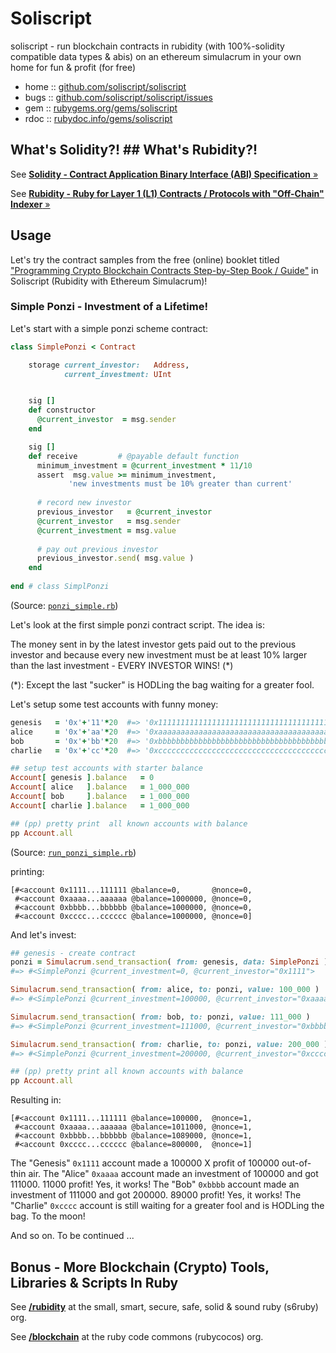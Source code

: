 # Soliscript

soliscript - run blockchain contracts in rubidity (with 100%-solidity compatible data types & abis) on an ethereum simulacrum in your own home for fun & profit (for free)
 

* home  :: [github.com/soliscript/soliscript](https://github.com/soliscript/soliscript)
* bugs  :: [github.com/soliscript/soliscript/issues](https://github.com/soliscript/soliscript/issues)
* gem   :: [rubygems.org/gems/soliscript](https://rubygems.org/gems/soliscript)
* rdoc  :: [rubydoc.info/gems/soliscript](http://rubydoc.info/gems/soliscript)



## What's Solidity?!  ## What's Rubidity?!

See [**Solidity - Contract Application Binary Interface (ABI) Specification** »](https://docs.soliditylang.org/en/latest/abi-spec.html)

See [**Rubidity - Ruby for Layer 1 (L1) Contracts / Protocols with "Off-Chain" Indexer**  »](https://github.com/s6ruby/rubidity)



## Usage

Let's try the contract samples from 
the free (online) booklet titled ["Programming Crypto Blockchain Contracts Step-by-Step Book / Guide"](https://github.com/s6ruby/programming-crypto-contracts)
in Soliscript (Rubidity with Ethereum Simulacrum)!




### Simple Ponzi - Investment of a Lifetime!

Let's start with a simple ponzi scheme contract:


``` ruby
class SimplePonzi < Contract

    storage current_investor:   Address,
            current_investment: UInt


    sig []
    def constructor
      @current_investor  = msg.sender
    end

    sig [] 
    def receive         # @payable default function
      minimum_investment = @current_investment * 11/10
      assert  msg.value >= minimum_investment, 
             'new investments must be 10% greater than current'  
  
      # record new investor
      previous_investor   = @current_investor
      @current_investor   = msg.sender
      @current_investment = msg.value
  
      # pay out previous investor
      previous_investor.send( msg.value )
    end
  
end # class SimplPonzi
```

(Source: [`ponzi_simple.rb`](sandbox/ponzi_simple.rb))


Let's look at the first simple ponzi contract script. The idea is:

The money sent in by the latest investor
gets paid out to the previous investor and because every
new investment must be at least 10% larger than the last
investment - EVERY INVESTOR WINS! (*)

(*): Except the last "sucker" is HODLing the bag waiting for a greater fool.


Let's setup some test accounts with funny money:

``` ruby
genesis   = '0x'+'11'*20  #=> '0x1111111111111111111111111111111111111111'
alice     = '0x'+'aa'*20  #=> '0xaaaaaaaaaaaaaaaaaaaaaaaaaaaaaaaaaaaaaaaa'
bob       = '0x'+'bb'*20  #=> '0xbbbbbbbbbbbbbbbbbbbbbbbbbbbbbbbbbbbbbbbb'
charlie   = '0x'+'cc'*20  #=> '0xcccccccccccccccccccccccccccccccccccccccc'

## setup test accounts with starter balance
Account[ genesis ].balance   = 0
Account[ alice   ].balance   = 1_000_000
Account[ bob     ].balance   = 1_000_000
Account[ charlie ].balance   = 1_000_000

## (pp) pretty print  all known accounts with balance
pp Account.all
```

(Source: [`run_ponzi_simple.rb`](sandbox/run_ponzi_simple.rb))


printing:

```
[#<account 0x1111...111111 @balance=0,       @nonce=0,
 #<account 0xaaaa...aaaaaa @balance=1000000, @nonce=0,
 #<account 0xbbbb...bbbbbb @balance=1000000, @nonce=0,
 #<account 0xcccc...cccccc @balance=1000000, @nonce=0]
```




And let's invest:

``` ruby
## genesis - create contract
ponzi = Simulacrum.send_transaction( from: genesis, data: SimplePonzi ).contract
#=> #<SimplePonzi @current_investment=0, @current_investor="0x1111">

Simulacrum.send_transaction( from: alice, to: ponzi, value: 100_000 )
#=> #<SimplePonzi @current_investment=100000, @current_investor="0xaaaa">

Simulacrum.send_transaction( from: bob, to: ponzi, value: 111_000 )
#=> #<SimplePonzi @current_investment=111000, @current_investor="0xbbbb">

Simulacrum.send_transaction( from: charlie, to: ponzi, value: 200_000 )
#=> #<SimplePonzi @current_investment=200000, @current_investor="0xcccc">

## (pp) pretty print all known accounts with balance
pp Account.all
```

Resulting in:

```
[#<account 0x1111...111111 @balance=100000,  @nonce=1,
 #<account 0xaaaa...aaaaaa @balance=1011000, @nonce=1,
 #<account 0xbbbb...bbbbbb @balance=1089000, @nonce=1,
 #<account 0xcccc...cccccc @balance=800000,  @nonce=1]
```

The "Genesis" `0x1111` account made a 100000 X profit of 100000 out-of-thin air.
The "Alice" `0xaaaa` account made an investment of 100000 and got 111000. 11000 profit! Yes, it works!
The "Bob" `0xbbbb` account made an investment of 111000 and got 200000. 89000 profit! Yes, it works!
The "Charlie" `0xcccc` account is still waiting for a greater fool and is HODLing the bag.
To the moon!


And so on.  To be continued ...







## Bonus - More Blockchain (Crypto) Tools, Libraries & Scripts In Ruby

See [**/rubidity**](https://github.com/s6ruby/rubidity) at the small, smart, secure, safe, solid & sound ruby (s6ruby) org.

See [**/blockchain**](https://github.com/rubycocos/blockchain) 
at the ruby code commons (rubycocos) org.
